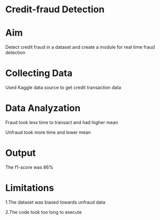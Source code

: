 # Credit-fraud Detection
# Aim
Detect credit fraud in a dataset and create a module for real time fraud detection
# Collecting Data
Used Kaggle data source to get credit transaction data
# Data Analyzation
Fraud took less time to transact and had higher mean

Unfraud took more time and lower mean
# Output
The f1-score was 86%
# Limitations
1.The dataset was biased towards unfraud data

2.The code took too long to execute
